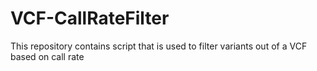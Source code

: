 # VCF-CallRateFilter
This repository contains script that is used to filter variants out of a VCF based on call rate
